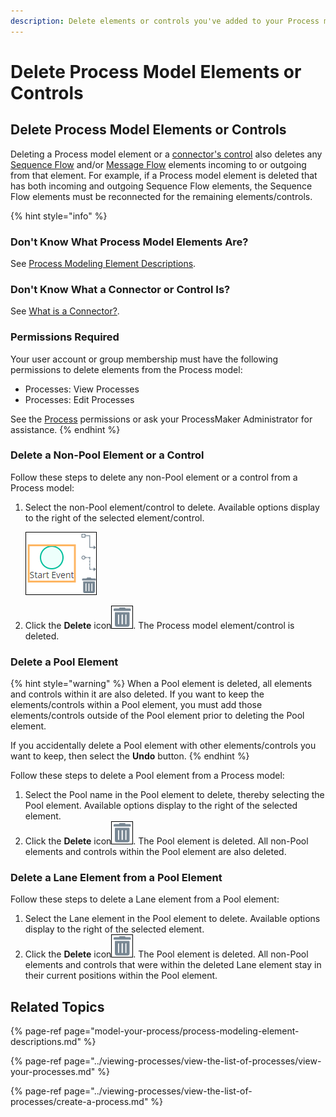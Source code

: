 ```yaml
---
description: Delete elements or controls you've added to your Process model.
---
```


# Delete Process Model Elements or Controls

## Delete Process Model Elements or Controls

Deleting a Process model element or a [connector's control](model-processes-using-connectors/what-is-a-connector.md) also deletes any [Sequence Flow](model-your-process/process-modeling-element-descriptions.md#sequence-flow) and/or [Message Flow](model-your-process/process-modeling-element-descriptions.md#message-flow) elements incoming to or outgoing from that element. For example, if a Process model element is deleted that has both incoming and outgoing Sequence Flow elements, the Sequence Flow elements must be reconnected for the remaining elements/controls.

{% hint style="info" %}
### Don't Know What Process Model Elements Are?

See [Process Modeling Element Descriptions](model-your-process/process-modeling-element-descriptions.md).

### Don't Know What a Connector or Control Is?

See [What is a Connector?](model-processes-using-connectors/what-is-a-connector.md).

### Permissions Required

Your user account or group membership must have the following permissions to delete elements from the Process model:

* Processes: View Processes
* Processes: Edit Processes

See the [Process](../../processmaker-administration/permission-descriptions-for-users-and-groups.md#processes) permissions or ask your ProcessMaker Administrator for assistance.
{% endhint %}

### Delete a Non-Pool Element or a Control

Follow these steps to delete any non-Pool element or a control from a Process model:

1. Select the non-Pool element/control to delete. Available options display to the right of the selected element/control.  

   ![](../../.gitbook/assets/delete-element-process-modeler-processes.png)

2. Click the **Delete** icon![](../../.gitbook/assets/remove-icon.png). The Process model element/control is deleted.

### Delete a Pool Element

{% hint style="warning" %}
When a Pool element is deleted, all elements and controls within it are also deleted. If you want to keep the elements/controls within a Pool element, you must add those elements/controls outside of the Pool element prior to deleting the Pool element.

If you accidentally delete a Pool element with other elements/controls you want to keep, then select the **Undo** button.
{% endhint %}

Follow these steps to delete a Pool element from a Process model:

1. ​Select the Pool name in the Pool element to delete, thereby selecting the Pool element. Available options display to the right of the selected element.
2. Click the **Delete** icon![](../../.gitbook/assets/remove-icon.png). The Pool element is deleted. All non-Pool elements and controls within the Pool element are also deleted.

### Delete a Lane Element from a Pool Element

Follow these steps to delete a Lane element from a Pool element:

1. ​Select the Lane element in the Pool element to delete. Available options display to the right of the selected element.
2. Click the **Delete** icon![](../../.gitbook/assets/remove-icon.png). The Pool element is deleted. All non-Pool elements and controls that were within the deleted Lane element stay in their current positions within the Pool element.

## Related Topics

{% page-ref page="model-your-process/process-modeling-element-descriptions.md" %}

{% page-ref page="../viewing-processes/view-the-list-of-processes/view-your-processes.md" %}

{% page-ref page="../viewing-processes/view-the-list-of-processes/create-a-process.md" %}

